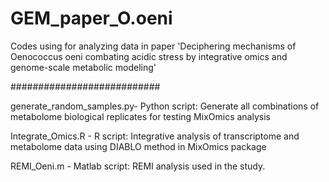 # GEM_paper_O.oeni
Codes using for analyzing data in paper 'Deciphering mechanisms of Oenococcus oeni combating acidic stress by integrative omics and genome-scale metabolic modeling'

###########################

generate_random_samples.py- Python script: Generate all combinations of metabolome biological replicates for testing MixOmics analysis

Integrate_Omics.R - R script: Integrative analysis of transcriptome and metabolome data using DIABLO method in MixOmics package

REMI_Oeni.m - Matlab script: REMI analysis used in the study.
